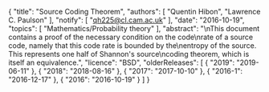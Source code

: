 {
    "title": "Source Coding Theorem",
    "authors": [
        "Quentin Hibon",
        "Lawrence C. Paulson"
    ],
    "notify": [
        "qh225@cl.cam.ac.uk"
    ],
    "date": "2016-10-19",
    "topics": [
        "Mathematics/Probability theory"
    ],
    "abstract": "\nThis document contains a proof of the necessary condition on the code\nrate of a source code, namely that this code rate is bounded by the\nentropy of the source. This represents one half of Shannon's source\ncoding theorem, which is itself an equivalence.",
    "licence": "BSD",
    "olderReleases": [
        {
            "2019": "2019-06-11"
        },
        {
            "2018": "2018-08-16"
        },
        {
            "2017": "2017-10-10"
        },
        {
            "2016-1": "2016-12-17"
        },
        {
            "2016": "2016-10-19"
        }
    ]
}